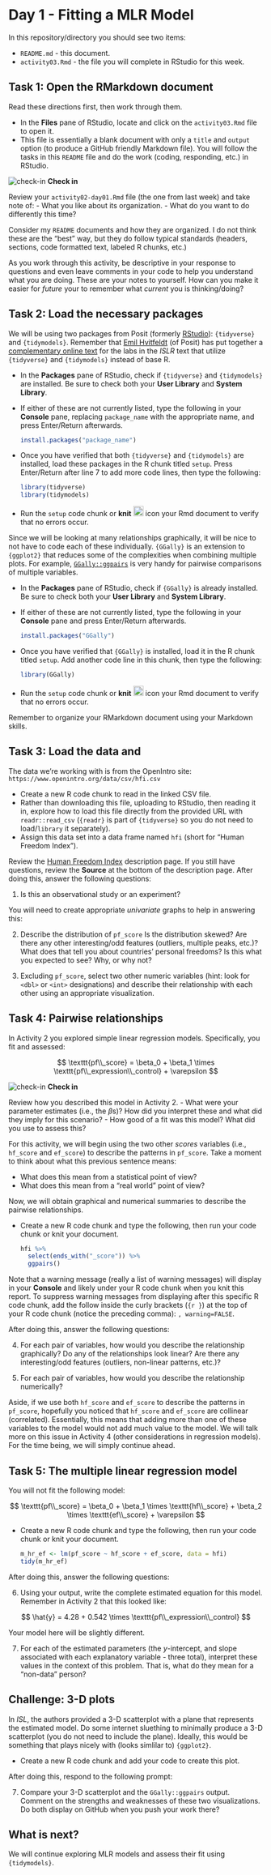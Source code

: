 Day 1 - Fitting a MLR Model
================

In this repository/directory you should see two items:

- `README.md` - this document.
- `activity03.Rmd` - the file you will complete in RStudio for this
  week.

## Task 1: Open the RMarkdown document

Read these directions first, then work through them.

- In the **Files** pane of RStudio, locate and click on the
  `activity03.Rmd` file to open it.
- This file is essentially a blank document with only a `title` and
  `output` option (to produce a GitHub friendly Markdown file). You will
  follow the tasks in this `README` file and do the work (coding,
  responding, etc.) in RStudio.

![check-in](../README-img/noun-magnifying-glass.png) **Check in**

Review your `activity02-day01.Rmd` file (the one from last week) and
take note of: - What you like about its organization. - What do you want
to do differently this time?

Consider my `README` documents and how they are organized. I do not
think these are the “best” way, but they do follow typical standards
(headers, sections, code formatted text, labeled R chunks, etc.)

As you work through this activity, be descriptive in your response to
questions and even leave comments in your code to help you understand
what you are doing. These are your notes to yourself. How can you make
it easier for *future* your to remember what *current* you is
thinking/doing?

## Task 2: Load the necessary packages

We will be using two packages from Posit (formerly
[RStudio](https://posit.co/)): `{tidyverse}` and `{tidymodels}`.
Remember that [Emil Hvitfeldt](https://www.emilhvitfeldt.com/) (of
Posit) has put together a [complementary online
text](https://emilhvitfeldt.github.io/ISLR-tidymodels-labs/index.html)
for the labs in the *ISLR* text that utilize `{tidyverse}` and
`{tidymodels}` instead of base R.

- In the **Packages** pane of RStudio, check if `{tidyverse}` and
  `{tidymodels}` are installed. Be sure to check both your **User
  Library** and **System Library**.

- If either of these are not currently listed, type the following in
  your **Console** pane, replacing `package_name` with the appropriate
  name, and press Enter/Return afterwards.

  ``` r
  install.packages("package_name")
  ```

- Once you have verified that both `{tidyverse}` and `{tidymodels}` are
  installed, load these packages in the R chunk titled `setup`. Press
  Enter/Return after line 7 to add more code lines, then type the
  following:

  ``` r
  library(tidyverse)
  library(tidymodels)
  ```

- Run the `setup` code chunk or **knit**
  <img src="../README-img/knit-icon.png" alt="knit" width = "20"/> icon
  your Rmd document to verify that no errors occur.

Since we will be looking at many relationships graphically, it will be
nice to not have to code each of these individually. `{GGally}` is an
extension to `{ggplot2}` that reduces some of the complexities when
combining multiple plots. For example,
[`GGally::ggpairs`](http://ggobi.github.io/ggally/articles/ggpairs.html)
is very handy for pairwise comparisons of multiple variables.

- In the **Packages** pane of RStudio, check if `{GGally}` is already
  installed. Be sure to check both your **User Library** and **System
  Library**.

- If either of these are not currently listed, type the following in
  your **Console** pane and press Enter/Return afterwards.

  ``` r
  install.packages("GGally")
  ```

- Once you have verified that `{GGally}` is installed, load it in the R
  chunk titled `setup`. Add another code line in this chunk, then type
  the following:

  ``` r
  library(GGally)
  ```

- Run the `setup` code chunk or **knit**
  <img src="../README-img/knit-icon.png" alt="knit" width = "20"/> icon
  your Rmd document to verify that no errors occur.

Remember to organize your RMarkdown document using your Markdown skills.

## Task 3: Load the data and

The data we’re working with is from the OpenIntro site:
`https://www.openintro.org/data/csv/hfi.csv`

- Create a new R code chunk to read in the linked CSV file.
- Rather than downloading this file, uploading to RStudio, then reading
  it in, explore how to load this file directly from the provided URL
  with `readr::read_csv` (`{readr}` is part of `{tidyverse}` so you do
  not need to load/`library` it separately).
- Assign this data set into a data frame named `hfi` (short for “Human
  Freedom Index”).

Review the [Human Freedom
Index](https://www.openintro.org/data/index.php?data=hfi) description
page. If you still have questions, review the **Source** at the bottom
of the description page. After doing this, answer the following
questions:

1.  Is this an observational study or an experiment?

You will need to create appropriate *univariate* graphs to help in
answering this:

2.  Describe the distribution of `pf_score` Is the distribution skewed?
    Are there any other interesting/odd features (outliers, multiple
    peaks, etc.)? What does that tell you about countries’ personal
    freedoms? Is this what you expected to see? Why, or why not?

3.  Excluding `pf_score`, select two other numeric variables (hint: look
    for `<dbl>` or `<int>` designations) and describe their relationship
    with each other using an appropriate visualization.
    

## Task 4: Pairwise relationships

In Activity 2 you explored simple linear regression models.
Specifically, you fit and assessed:

$$
\texttt{pf\\_score} = \beta_0 + \beta_1 \times \texttt{pf\\_expression\\_control} + \varepsilon
$$

![check-in](../README-img/noun-magnifying-glass.png) **Check in**

Review how you described this model in Activity 2. - What were your
parameter estimates (i.e., the $\beta$s)? How did you interpret these
and what did they imply for this scenario? - How good of a fit was this
model? What did you use to assess this?

For this activity, we will begin using the two other *scores* variables
(i.e., `hf_score` and `ef_score`) to describe the patterns in
`pf_score`. Take a moment to think about what this previous sentence
means:

- What does this mean from a statistical point of view?
- What does this mean from a “real world” point of view?

Now, we will obtain graphical and numerical summaries to describe the
pairwise relationships.

- Create a new R code chunk and type the following, then run your code
  chunk or knit your document.

  ``` r
  hfi %>% 
    select(ends_with("_score")) %>% 
    ggpairs()
  ```

Note that a warning message (really a list of warning messages) will
display in your **Console** and likely under your R code chunk when you
knit this report. To suppress warning messages from displaying after
this specific R code chunk, add the follow inside the curly brackets
(`{r }`) at the top of your R code chunk (notice the preceding comma):
`, warning=FALSE`.

After doing this, answer the following questions:

4.  For each pair of variables, how would you describe the relationship
    graphically? Do any of the relationships look linear? Are there any
    interesting/odd features (outliers, non-linear patterns, etc.)?

5.  For each pair of variables, how would you describe the relationship
    numerically?

Aside, if we use both `hf_score` and `ef_score` to describe the patterns
in `pf_score`, hopefully you noticed that `hf_score` and `ef_score` are
collinear (correlated). Essentially, this means that adding more than
one of these variables to the model would not add much value to the
model. We will talk more on this issue in Activity 4 (other
considerations in regression models). For the time being, we will simply
continue ahead.

## Task 5: The multiple linear regression model

You will not fit the following model:

$$
\texttt{pf\\_score} = \beta_0 + \beta_1 \times \texttt{hf\\_score} + \beta_2 \times \texttt{ef\\_score} + \varepsilon
$$

- Create a new R code chunk and type the following, then run your code
  chunk or knit your document.

  ``` r
  m_hr_ef <- lm(pf_score ~ hf_score + ef_score, data = hfi)
  tidy(m_hr_ef)
  ```

After doing this, answer the following questions:

6.  Using your output, write the complete estimated equation for this
    model. Remember in Activity 2 that this looked like:

$$
\hat{y} = 4.28 + 0.542 \times \texttt{pf\\_expression\\_control}
$$

Your model here will be slightly different.

7.  For each of the estimated parameters (the *y*-intercept, and slope
    associated with each explanatory variable - three total), interpret
    these values in the context of this problem. That is, what do they
    mean for a “non-data” person?

## Challenge: 3-D plots

In *ISL*, the authors provided a 3-D scatterplot with a plane that
represents the estimated model. Do some internet sluething to minimally
produce a 3-D scatterplot (you do not need to include the plane).
Ideally, this would be something that plays nicely with (looks simlilar
to) `{ggplot2}`.

- Create a new R code chunk and add your code to create this plot.

After doing this, respond to the following prompt:

7.  Compare your 3-D scatterplot and the `GGally::ggpairs` output.
    Comment on the strengths and weaknesses of these two visualizations.
    Do both display on GitHub when you push your work there?

## What is next?

We will continue exploring MLR models and assess their fit using
`{tidymodels}`.
